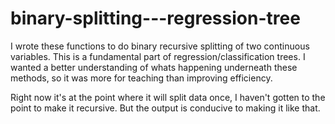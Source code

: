 # binary-splitting---regression-tree

I wrote these functions to do binary recursive splitting of two continuous variables. This is a fundamental part of regression/classification trees. I wanted a better understanding of whats happening underneath these methods, so it was more for teaching than improving efficiency.

Right now it's at the point where it will split data once, I haven't gotten to the point to make it recursive. But the output is conducive to making it like that. 


